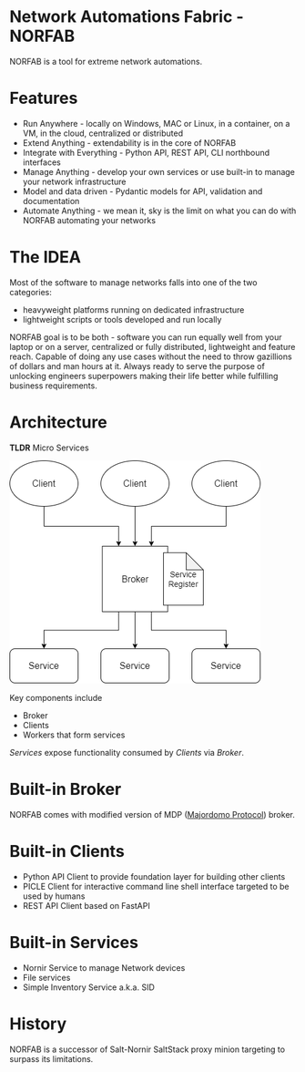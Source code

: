 # Network Automations Fabric - NORFAB

NORFAB is a tool for extreme network automations.

# Features

- Run Anywhere - locally on Windows, MAC or Linux, in a container, on a VM, in the cloud, centralized or distributed
- Extend Anything - extendability is in the core of NORFAB
- Integrate with Everything - Python API, REST API, CLI northbound interfaces
- Manage Anything - develop your own services or use built-in to manage your network infrastructure
- Model and data driven - Pydantic models for API, validation and documentation
- Automate Anything - we mean it, sky is the limit on what you can do with NORFAB automating your networks

# The IDEA

Most of the software to manage networks falls into one of the two categories: 

- heavyweight platforms running on dedicated infrastructure
- lightweight scripts or tools developed and run locally

NORFAB goal is to be both - software you can run equally well from your laptop or on a 
server, centralized or fully distributed, lightweight and feature reach. Capable of 
doing any use cases without the need to throw gazillions of dollars and man hours at 
it. Always ready to serve the purpose of unlocking engineers superpowers making their 
life better while fulfilling business requirements.

# Architecture

**TLDR** Micro Services

![architecture][architecture]

Key components include

- Broker
- Clients
- Workers that form services

*Services* expose functionality consumed by *Clients* via *Broker*.

# Built-in Broker

NORFAB comes with modified version of MDP
([Majordomo Protocol](https://rfc.zeromq.org/spec/7/)) broker.

# Built-in Clients

- Python API Client to provide foundation layer for building other clients
- PICLE Client for interactive command line shell interface targeted to be used by humans
- REST API Client based on FastAPI

# Built-in Services

- Nornir Service to manage Network devices
- File services
- Simple Inventory Service a.k.a. SID

[architecture]:                docs/ArcOverview_v0.png "NORFAB architecture"

# History

NORFAB is a successor of Salt-Nornir SaltStack proxy minion targeting 
to surpass its limitations.